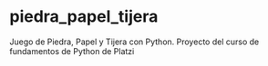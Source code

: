 # piedra_papel_tijera
Juego de Piedra, Papel y Tijera con Python. Proyecto del curso de fundamentos de Python de Platzi
